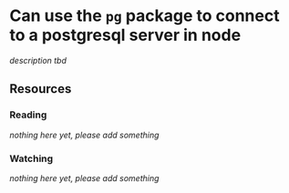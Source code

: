 # Can use the `pg` package to connect to a postgresql server in node

_description tbd_

## Resources

### Reading

_nothing here yet, please add something_

### Watching

_nothing here yet, please add something_
